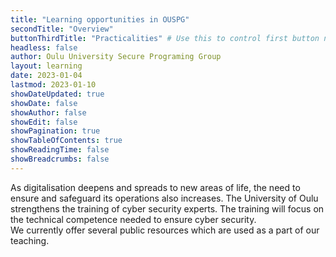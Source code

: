 ```yaml
---
title: "Learning opportunities in OUSPG"
secondTitle: "Overview"
buttonThirdTitle: "Practicalities" # Use this to control first button name and href
headless: false
author: Oulu University Secure Programing Group
layout: learning
date: 2023-01-04
lastmod: 2023-01-10
showDateUpdated: true
showDate: false
showAuthor: false
showEdit: false
showPagination: true 
showTableOfContents: true
showReadingTime: false
showBreadcrumbs: false
---
```

As digitalisation deepens and spreads to new areas of life, the need to ensure and safeguard its operations also increases.
The University of Oulu strengthens the training of cyber security experts. 
The training will focus on the technical competence needed to ensure cyber security.  
We currently offer several public resources which are used as a part of our teaching. 